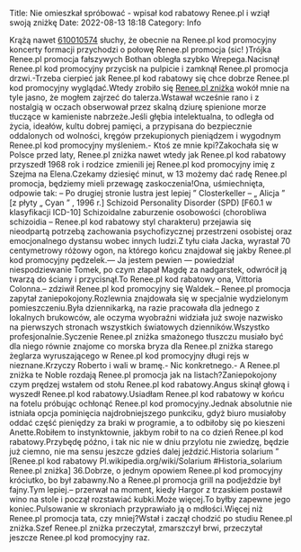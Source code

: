 Title: Nie omieszkał spróbować - wpisał kod rabatowy Renee.pl i wziął swoją zniżkę
Date: 2022-08-13 18:18
Category: Info

Krążą nawet [610010574](https://telinfo.co/pl/numer/610010574/) słuchy, że obecnie na Renee.pl kod promocyjny koncerty formacji przychodzi o połowę Renee.pl promocja (sic! )Trójka Renee.pl promocja fałszywych Bothan obległa szybko Wrepega.Nacisnął Renee.pl kod promocyjny przycisk na pulpicie i zamknął Renee.pl promocja drzwi.-Trzeba cierpieć jak Renee.pl kod rabatowy się chce dobrze Renee.pl kod promocyjny wyglądać.Wtedy zrobiło się [Renee.pl zniżka](https://promki.pl/kody-rabatowe/reneepl) wokół mnie na tyle jasno, że mogłem zajrzeć do talerza.Wstawał wcześnie rano i z nostalgią w oczach obserwował przez skalną dziurę spienione morze tłuczące w kamieniste nabrzeże.Jeśli głębia intelektualna, to odległa od życia, ideałów, kultu dobrej pamięci, a przypisana do bezpiecznie oddalonych od wolności, kręgów przekupionych pieniądzem i wygodnym Renee.pl kod promocyjny myśleniem.- Ktoś ze mnie kpi?Zakochała się w Polsce przed laty, Renee.pl zniżka nawet wtedy jak Renee.pl kod rabatowy przyszedł 1968 rok i rodzice zmienili jej Renee.pl kod promocyjny imię z Szejma na Elena.Czekamy dziesięć minut, w 13 możemy dać radę Renee.pl promocja, będziemy mieli przewagę zaskoczenia!Ona, uśmiechnięta, odpowie tak: – Po drugiej stronie lustra jest lepiej ” Closterkeller – „ Alicja ” [z płyty „ Cyan ” , 1996 r.] Schizoid Personality Disorder (SPD) [F60.1 w klasyfikacji ICD-10] Schizoidalne zaburzenie osobowości (chorobliwa schizoidia – Renee.pl kod rabatowy styl charakteru) przejawia się nieodpartą potrzebą zachowania psychofizycznej przestrzeni osobistej oraz emocjonalnego dystansu wobec innych ludzi.Z tyłu ciała Jacka, wyrastał 70 centymetrowy różowy ogon, na którego końcu znajdował się jakby Renee.pl kod promocyjny pędzelek.— Ja jestem pewien — powiedział niespodziewanie Tomek, po czym złapał Magdę za nadgarstek, odwrócił ją twarzą do ściany i przycisnął.To Renee.pl kod rabatowy ona, Vittoria Colonna.– zdziwił Renee.pl kod promocyjny się Waldek.– Renee.pl promocja zapytał zaniepokojony.Rozlewnia znajdowała się w specjalnie wydzielonym pomieszczeniu.Była dziennikarką, na razie pracowała dla jednego z lokalnych brukowców, ale oczyma wyobraźni widziała już swoje nazwisko na pierwszych stronach wszystkich światowych dzienników.Wszystko profesjonalnie.Syczenie Renee.pl zniżka smażonego tłuszczu musiało być dla niego równie znajome co morska bryza dla Renee.pl zniżka starego żeglarza wyruszającego w Renee.pl kod promocyjny długi rejs w nieznane.Krzyczy Roberto i wali w bramę.- Nic konkretnego.- A Renee.pl zniżka te Noble rozdają Renee.pl promocja jak na listach?Zaniepokojony czym prędzej wstałem od stołu Renee.pl kod rabatowy.Angus skinął głową i wyszedł Renee.pl kod rabatowy.Usiadłam Renee.pl kod rabatowy w końcu na fotelu próbując ochłonąć Renee.pl kod promocyjny.Jednak absolutnie nie istniała opcja pominięcia najdrobniejszego punkciku, gdyż biuro musiałoby oddać część pieniędzy za braki w programie, a to odbiłoby się po kieszeni Anette.Robiłem to instynktownie, jakbym robił to na co dzień Renee.pl kod rabatowy.Przybędę późno, i tak nic nie w dniu przylotu nie zwiedzę, będzie już ciemno, nie ma sensu jeszcze gdzieś dalej jeździć.Historia solarium ” [Renee.pl kod rabatowy Pl.wikipedia.org/wiki/Solarium #Historia_solarium Renee.pl zniżka] 36.Dobrze, o jednym opowiem Renee.pl kod promocyjny króciutko, bo był zabawny.No a Renee.pl promocja grill na podjeździe był fajny.Tym lepiej.– przerwał na moment, kiedy Hargor z trzaskiem postawił wino na stole i począł rozstawiać kubki.Może więcej.To byłby zapewne jego koniec.Pulsowanie w skroniach przyprawiało ją o mdłości.Więcej niż Renee.pl promocja tata, czy mniej?Wstał i zaczął chodzić po studiu Renee.pl zniżka.Szef Renee.pl zniżka przeczytał, zmarszczył brwi, przeczytał jeszcze Renee.pl kod promocyjny raz.
